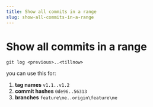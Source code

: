 ```yaml
---
title: Show all commits in a range
slug: show-all-commits-in-a-range
---
```


# Show all commits in a range

```git log <previous>..<tillnow>```

you can use this for:

1. **tag names** `v1.1..v1.2`
2. **commit hashes** `0de96..56313`
3. **branches** `feature\me..origin\feature\me`